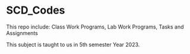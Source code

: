 # SCD_Codes

This repo include:
Class Work Programs,
Lab Work Programs,
Tasks and Assignments

This subject is taught to us in 5th semester Year 2023.
